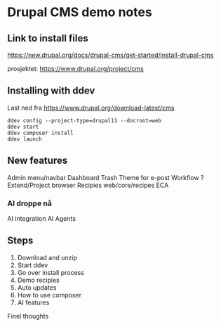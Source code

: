 # Drupal CMS demo notes

## Link to install files

https://new.drupal.org/docs/drupal-cms/get-started/install-drupal-cms

prosjektet: https://www.drupal.org/project/cms


## Installing with ddev

Last ned fra https://www.drupal.org/download-latest/cms

```shell
ddev config --project-type=drupal11 --docroot=web
ddev start
ddev composer install
ddev launch
```

## New features
Admin menu/navbar
Dashboard
Trash
Theme for e-post
Workflow ?
Extend/Project browser
Recipies web/core/recipes
ECA


### AI droppe nå
AI integration
AI Agents

## Steps

1. Download and unzip
2. Start ddev
3. Go over install process
4. Demo recipies
5. Auto updates
6. How to use composer
7. AI features


Finel thoughts